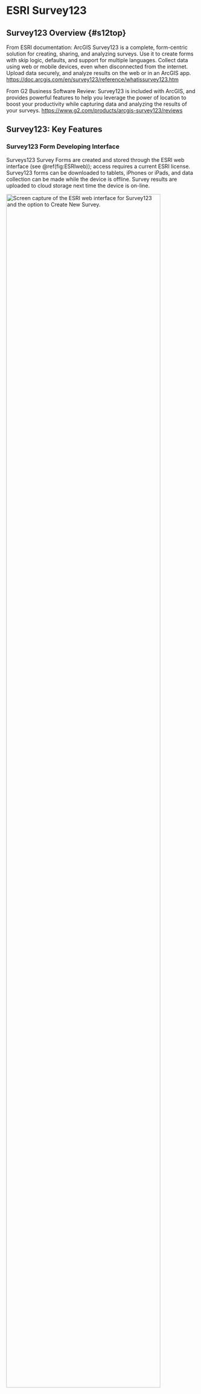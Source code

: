 
# ESRI Survey123 

## Survey123 Overview  {#s12top} 

From ESRI documentation: ArcGIS Survey123 is a complete, form-centric solution for creating, sharing, and analyzing surveys. Use it to create forms with skip logic, defaults, and support for multiple languages. Collect data using web or mobile devices, even when disconnected from the internet. Upload data securely, and analyze results on the web or in an ArcGIS app. 
https://doc.arcgis.com/en/survey123/reference/whatissurvey123.htm

From G2 Business Software Review: Survey123 is included with ArcGIS, and provides powerful features to help you leverage the power of location to boost your productivity while capturing data and analyzing the results of your surveys. https://www.g2.com/products/arcgis-survey123/reviews


## Survey123: Key Features 

### Survey123 Form Developing Interface

Surveys123 Survey Forms are created and stored through the ESRI web interface (see \@ref(fig:ESRIweb)); access requires a current ESRI license. Survey123 forms can be downloaded to tablets, iPhones or iPads, and data collection can be made while the device is offline. Survey results are uploaded to cloud storage next time the device is on-line. 





<div class="figure">
<img src="images/survey123/ESRIweb.png" alt="Screen capture of the ESRI web interface for Survey123 and the option to Create New Survey." width="90%" />
<p class="caption">(\#fig:ESRIweb)Screen capture of the ESRI web interface for Survey123 and the option to Create New Survey.</p>
</div>

There are two main options for designing a Survey123 survey form (\@ref(fig:ESRIweb2)): the Web Designer or Survey123 Connect tool. The Web Designer is a web-based menu-driven GUI that does not require learning any specific coding to set up a basic survey form.  Survey questions and response types can be specified using a drag and drop tool.



<div class="figure">
<img src="images/survey123/ESRIweb2.png" alt="Screen capture of the ESRI web interface for Survey123 highlighting the two main options for designing a Survey123 form: the web designer or the Survey123 Connect tool." width="90%" />
<p class="caption">(\#fig:ESRIweb2)Screen capture of the ESRI web interface for Survey123 highlighting the two main options for designing a Survey123 form: the web designer or the Survey123 Connect tool.</p>
</div>



Survey123 Connect is an option for more advanced survey form design, such as a nested structure or calculated responses from user inputs.  The Survey123 Connect approach requires defining the more advanced form properties within an ‘XLSForm spreadsheet’ using the XLSForm coding language (XLSForm spreadsheets: \@ref(fig:xlsform) and \@ref(fig:xlsform2)).  ESRI documentation for both Web designer and Connect can be found at: https://doc.arcgis.com/en/survey123/browser/create-surveys/createsurveys.htm
XLSForm formatting language is described at: https://xlsform.org/en/.


<div class="figure">
<img src="images/survey123/survey123_xlsform.png" alt="Screen capture of ESRI Survey123 Connect software demonstrating the use of the XLSForm spreadsheet-based coding language and the ability to directly edit the JavaScript code that is linked to XLSForm parameters." width="90%" />
<p class="caption">(\#fig:xlsform)Screen capture of ESRI Survey123 Connect software demonstrating the use of the XLSForm spreadsheet-based coding language and the ability to directly edit the JavaScript code that is linked to XLSForm parameters.</p>
</div>



<div class="figure">
<img src="images/survey123/survey123_xlsform2.png" alt="Screen capture of ArcGIS website description of the XLSForm features: https://gis.idaho.gov/wp-content/uploads/2021/03/ArcGIS-Apps-for-the-Field-State-of-ID.pdf." width="90%" />
<p class="caption">(\#fig:xlsform2)Screen capture of ArcGIS website description of the XLSForm features: https://gis.idaho.gov/wp-content/uploads/2021/03/ArcGIS-Apps-for-the-Field-State-of-ID.pdf.</p>
</div>


## Survey123: Criteria Tables

### Survey123: Forms Options




<div style="border: 1px solid #ddd; padding: 0px; overflow-y: scroll; height:600px; overflow-x: scroll; width:800px; "><table class=" lightable-paper table" style='font-family: "Arial Narrow", arial, helvetica, sans-serif; margin-left: auto; margin-right: auto; font-size: 18px; width: auto !important; margin-left: auto; margin-right: auto;'>
<caption style="font-size: initial !important;">(\#tab:s1form)Forms Options</caption>
 <thead>
  <tr>
   <th style="text-align:left;position: sticky; top:0; background-color: #FFFFFF;position: sticky; top:0; background-color: #FFFFFF;"> Category </th>
   <th style="text-align:left;position: sticky; top:0; background-color: #FFFFFF;position: sticky; top:0; background-color: #FFFFFF;"> Feature </th>
   <th style="text-align:left;position: sticky; top:0; background-color: #FFFFFF;position: sticky; top:0; background-color: #FFFFFF;"> Available </th>
   <th style="text-align:left;position: sticky; top:0; background-color: #FFFFFF;position: sticky; top:0; background-color: #FFFFFF;"> Description </th>
   <th style="text-align:left;position: sticky; top:0; background-color: #FFFFFF;position: sticky; top:0; background-color: #FFFFFF;"> Group Notes </th>
   <th style="text-align:left;position: sticky; top:0; background-color: #FFFFFF;position: sticky; top:0; background-color: #FFFFFF;"> External  Reviews </th>
  </tr>
 </thead>
<tbody>
  <tr>
   <td style="text-align:left;min-width: 2.5cm; font-weight: bold;max-width: 3cm; font-weight: bold;"> Data entry validation/QC </td>
   <td style="text-align:left;min-width: 2.5cm; max-width: 3cm; "> Geo-referencing </td>
   <td style="text-align:left;min-width: 1.5cm; max-width: 2cm; "> Yes </td>
   <td style="text-align:left;min-width: 2cm; max-width: 5cm; "> Every Survey123 entry (object?) has an associated lat/long data </td>
   <td style="text-align:left;min-width: 2cm; max-width: 5cm; "> Uses device navigation: phone app or GPS device; Data can open in data in ArcGIS maps directly; Can change base map; Default is current location; Can tap the map to change location [arcgis_techsupport](https://doc.arcgis.com/en/survey123/browser/analyze-results/viewresults.htm#:~:text=Under%20the%20title%20for%20your,geodatabase%20and%20download%20your%20data) </td>
   <td style="text-align:left;min-width: 2cm; max-width: 5cm; ">  </td>
  </tr>
  <tr>
   <td style="text-align:left;min-width: 2.5cm; font-weight: bold;max-width: 3cm; font-weight: bold;">  </td>
   <td style="text-align:left;min-width: 2.5cm; max-width: 3cm; "> Constrained choices from a list </td>
   <td style="text-align:left;min-width: 1.5cm; max-width: 2cm; "> Yes </td>
   <td style="text-align:left;min-width: 2cm; max-width: 5cm; "> Web Designer </td>
   <td style="text-align:left;min-width: 2cm; max-width: 5cm; "> -Restricted lengths, Default values (e.g., Date, Time from device) </td>
   <td style="text-align:left;min-width: 2cm; max-width: 5cm; ">  </td>
  </tr>
  <tr>
   <td style="text-align:left;min-width: 2.5cm; font-weight: bold;max-width: 3cm; font-weight: bold;">  </td>
   <td style="text-align:left;min-width: 2.5cm; max-width: 3cm; ">  </td>
   <td style="text-align:left;min-width: 1.5cm; max-width: 2cm; "> Yes </td>
   <td style="text-align:left;min-width: 2cm; max-width: 5cm; "> Survey123 Connect: XLSForm spreadsheet </td>
   <td style="text-align:left;min-width: 2cm; max-width: 5cm; "> Above functionality, plus more advanced options such as: - select multiple responses from a list;smart fields: expressions and formulas to control the allowable input (e.g., total percentage &lt;= 100%)
- Auto limit by partial input
- Auto-completed suggestion </td>
   <td style="text-align:left;min-width: 2cm; max-width: 5cm; ">  </td>
  </tr>
  <tr>
   <td style="text-align:left;min-width: 2.5cm; font-weight: bold;max-width: 3cm; font-weight: bold;">  </td>
   <td style="text-align:left;min-width: 2.5cm; max-width: 3cm; "> Rules guiding answer series (e.g., “Conditional Questions” and “Skips”) </td>
   <td style="text-align:left;min-width: 1.5cm; max-width: 2cm; "> Yes </td>
   <td style="text-align:left;min-width: 2cm; max-width: 5cm; "> Web Designer  </td>
   <td style="text-align:left;min-width: 2cm; max-width: 5cm; "> This can be done with Web Designer using the ‘Set rule function’; However, in Web Designer, this function is limited to Single choice, Dropdown, Likert scale, and Rating questions </td>
   <td style="text-align:left;min-width: 2cm; max-width: 5cm; "> [esri_techsupport](https://support.esri.com/en/technical-article/000022942) </td>
  </tr>
  <tr>
   <td style="text-align:left;min-width: 2.5cm; font-weight: bold;max-width: 3cm; font-weight: bold;">  </td>
   <td style="text-align:left;min-width: 2.5cm; max-width: 3cm; ">  </td>
   <td style="text-align:left;min-width: 1.5cm; max-width: 2cm; "> Yes </td>
   <td style="text-align:left;min-width: 2cm; max-width: 5cm; "> Survey123 Connect: XLSForm spreadsheet </td>
   <td style="text-align:left;min-width: 2cm; max-width: 5cm; ">  </td>
   <td style="text-align:left;min-width: 2cm; max-width: 5cm; ">  </td>
  </tr>
  <tr>
   <td style="text-align:left;min-width: 2.5cm; font-weight: bold;max-width: 3cm; font-weight: bold;">  </td>
   <td style="text-align:left;min-width: 2.5cm; max-width: 3cm; "> Constrained choices from an external table </td>
   <td style="text-align:left;min-width: 1.5cm; max-width: 2cm; ">  </td>
   <td style="text-align:left;min-width: 2cm; max-width: 5cm; ">  </td>
   <td style="text-align:left;min-width: 2cm; max-width: 5cm; ">  </td>
   <td style="text-align:left;min-width: 2cm; max-width: 5cm; ">  </td>
  </tr>
  <tr>
   <td style="text-align:left;min-width: 2.5cm; font-weight: bold;max-width: 3cm; font-weight: bold;">  </td>
   <td style="text-align:left;min-width: 2.5cm; max-width: 3cm; "> Form Version Control </td>
   <td style="text-align:left;min-width: 1.5cm; max-width: 2cm; ">  </td>
   <td style="text-align:left;min-width: 2cm; max-width: 5cm; ">  </td>
   <td style="text-align:left;min-width: 2cm; max-width: 5cm; ">  </td>
   <td style="text-align:left;min-width: 2cm; max-width: 5cm; ">  </td>
  </tr>
  <tr>
   <td style="text-align:left;min-width: 2.5cm; font-weight: bold;max-width: 3cm; font-weight: bold;">  </td>
   <td style="text-align:left;min-width: 2.5cm; max-width: 3cm; "> Real-time Data Review </td>
   <td style="text-align:left;min-width: 1.5cm; max-width: 2cm; "> Yes </td>
   <td style="text-align:left;min-width: 2cm; max-width: 5cm; "> Survey123 HUB </td>
   <td style="text-align:left;min-width: 2cm; max-width: 5cm; "> The HUB webbased tool allows one to review raw data and summarize data submitted to each survey in the ‘Data’ and ‘Analyze’ tabs; Other summaries: word clouds, frequency plots </td>
   <td style="text-align:left;min-width: 2cm; max-width: 5cm; ">  </td>
  </tr>
  <tr>
   <td style="text-align:left;min-width: 2.5cm; font-weight: bold;max-width: 3cm; font-weight: bold;">  </td>
   <td style="text-align:left;min-width: 2.5cm; max-width: 3cm; ">  </td>
   <td style="text-align:left;min-width: 1.5cm; max-width: 2cm; "> No </td>
   <td style="text-align:left;min-width: 2cm; max-width: 5cm; "> Survey123 Connect </td>
   <td style="text-align:left;min-width: 2cm; max-width: 5cm; "> In trial demo, it was difficult to produce a listing of the lengths which was needed for field QC </td>
   <td style="text-align:left;min-width: 2cm; max-width: 5cm; ">  </td>
  </tr>
  <tr>
   <td style="text-align:left;min-width: 2.5cm; font-weight: bold;max-width: 3cm; font-weight: bold;">  </td>
   <td style="text-align:left;min-width: 2.5cm; max-width: 3cm; "> Real-time Edit (“on the fly”) </td>
   <td style="text-align:left;min-width: 1.5cm; max-width: 2cm; "> Yes </td>
   <td style="text-align:left;min-width: 2cm; max-width: 5cm; "> User needs to open a separate tab to edit the responses </td>
   <td style="text-align:left;min-width: 2cm; max-width: 5cm; ">  </td>
   <td style="text-align:left;min-width: 2cm; max-width: 5cm; ">  </td>
  </tr>
  <tr>
   <td style="text-align:left;min-width: 2.5cm; font-weight: bold;max-width: 3cm; font-weight: bold;"> Ease of Form Development </td>
   <td style="text-align:left;min-width: 2.5cm; max-width: 3cm; "> Intuitive form design tool </td>
   <td style="text-align:left;min-width: 1.5cm; max-width: 2cm; "> Yes </td>
   <td style="text-align:left;min-width: 2cm; max-width: 5cm; "> Web designer </td>
   <td style="text-align:left;min-width: 2cm; max-width: 5cm; "> Web designer intuitive </td>
   <td style="text-align:left;min-width: 2cm; max-width: 5cm; ">  </td>
  </tr>
  <tr>
   <td style="text-align:left;min-width: 2.5cm; font-weight: bold;max-width: 3cm; font-weight: bold;">  </td>
   <td style="text-align:left;min-width: 2.5cm; max-width: 3cm; ">  </td>
   <td style="text-align:left;min-width: 1.5cm; max-width: 2cm; "> No </td>
   <td style="text-align:left;min-width: 2cm; max-width: 5cm; "> Survey123 Connect: XLSForm spreadsheet </td>
   <td style="text-align:left;min-width: 2cm; max-width: 5cm; "> XLSForm formatting language required some effort to pick up. </td>
   <td style="text-align:left;min-width: 2cm; max-width: 5cm; ">  </td>
  </tr>
  <tr>
   <td style="text-align:left;min-width: 2.5cm; font-weight: bold;max-width: 3cm; font-weight: bold;">  </td>
   <td style="text-align:left;min-width: 2.5cm; max-width: 3cm; "> Coding language required? </td>
   <td style="text-align:left;min-width: 1.5cm; max-width: 2cm; "> No </td>
   <td style="text-align:left;min-width: 2cm; max-width: 5cm; "> Web designer </td>
   <td style="text-align:left;min-width: 2cm; max-width: 5cm; "> Web designer is a GUI tool that is menu driven and does not require learning any coding </td>
   <td style="text-align:left;min-width: 2cm; max-width: 5cm; ">  </td>
  </tr>
  <tr>
   <td style="text-align:left;min-width: 2.5cm; font-weight: bold;max-width: 3cm; font-weight: bold;">  </td>
   <td style="text-align:left;min-width: 2.5cm; max-width: 3cm; ">  </td>
   <td style="text-align:left;min-width: 1.5cm; max-width: 2cm; "> Yes </td>
   <td style="text-align:left;min-width: 2cm; max-width: 5cm; "> XLSForm spreadsheet </td>
   <td style="text-align:left;min-width: 2cm; max-width: 5cm; "> Survey123 Connect is an option for more advanced survey designs which requires configuration of an ‘XLSForm spreadsheet’.  XLSForm is an ESRII coding language specific to forms configuration. </td>
   <td style="text-align:left;min-width: 2cm; max-width: 5cm; "> Can be hard to edit XLSForm code: 
“Per my experience, if I delete some of the questions and add other [using] filters for the answers through the [XLSForm spread sheet], the answers will be totally. So, every time I have to make a new form for every survey in order to avoid messy information.”     
[tst2](https://www.g2.com/products/arcgis-survey123/reviews?page=2#survey-response-2154622) </td>
  </tr>
  <tr>
   <td style="text-align:left;min-width: 2.5cm; font-weight: bold;max-width: 3cm; font-weight: bold;">  </td>
   <td style="text-align:left;min-width: 2.5cm; max-width: 3cm; "> Different styles of question types </td>
   <td style="text-align:left;min-width: 1.5cm; max-width: 2cm; "> Yes </td>
   <td style="text-align:left;min-width: 2cm; max-width: 5cm; "> Web Designer  </td>
   <td style="text-align:left;min-width: 2cm; max-width: 5cm; "> Yes, both Web designer and Connect provide a range of question types: </td>
   <td style="text-align:left;min-width: 2cm; max-width: 5cm; "> https://doc.arcgis.com/en/survey123/browser/create-surveys/webdesigneressentials.htm </td>
  </tr>
  <tr>
   <td style="text-align:left;min-width: 2.5cm; font-weight: bold;max-width: 3cm; font-weight: bold;">  </td>
   <td style="text-align:left;min-width: 2.5cm; max-width: 3cm; ">  </td>
   <td style="text-align:left;min-width: 1.5cm; max-width: 2cm; "> Yes </td>
   <td style="text-align:left;min-width: 2cm; max-width: 5cm; "> Survey123 Connect: XLSForm spreadsheet </td>
   <td style="text-align:left;min-width: 2cm; max-width: 5cm; ">  </td>
   <td style="text-align:left;min-width: 2cm; max-width: 5cm; ">  </td>
  </tr>
  <tr>
   <td style="text-align:left;min-width: 2.5cm; font-weight: bold;max-width: 3cm; font-weight: bold;">  </td>
   <td style="text-align:left;min-width: 2.5cm; max-width: 3cm; "> Flexibility to configure in a logical order for field entry (e.g., nested desgin) </td>
   <td style="text-align:left;min-width: 1.5cm; max-width: 2cm; "> No </td>
   <td style="text-align:left;min-width: 2cm; max-width: 5cm; "> Web Designer  </td>
   <td style="text-align:left;min-width: 2cm; max-width: 5cm; ">  </td>
   <td style="text-align:left;min-width: 2cm; max-width: 5cm; ">  </td>
  </tr>
  <tr>
   <td style="text-align:left;min-width: 2.5cm; font-weight: bold;max-width: 3cm; font-weight: bold;">  </td>
   <td style="text-align:left;min-width: 2.5cm; max-width: 3cm; ">  </td>
   <td style="text-align:left;min-width: 1.5cm; max-width: 2cm; "> Yes </td>
   <td style="text-align:left;min-width: 2cm; max-width: 5cm; "> Survey123 Connect: XLSForm spreadsheet </td>
   <td style="text-align:left;min-width: 2cm; max-width: 5cm; "> In trial demo (Appendix 3): The XLSForm coding was required to represent a nested sampling design; this effort was time consuming to optimize </td>
   <td style="text-align:left;min-width: 2cm; max-width: 5cm; ">  </td>
  </tr>
  <tr>
   <td style="text-align:left;min-width: 2.5cm; font-weight: bold;max-width: 3cm; font-weight: bold;"> Other IEP Survey needs </td>
   <td style="text-align:left;min-width: 2.5cm; max-width: 3cm; "> Permissions Management </td>
   <td style="text-align:left;min-width: 1.5cm; max-width: 2cm; "> Yes </td>
   <td style="text-align:left;min-width: 2cm; max-width: 5cm; ">  </td>
   <td style="text-align:left;min-width: 2cm; max-width: 5cm; ">  </td>
   <td style="text-align:left;min-width: 2cm; max-width: 5cm; ">  </td>
  </tr>
  <tr>
   <td style="text-align:left;min-width: 2.5cm; font-weight: bold;max-width: 3cm; font-weight: bold;">  </td>
   <td style="text-align:left;min-width: 2.5cm; max-width: 3cm; "> Muti-users of an app </td>
   <td style="text-align:left;min-width: 1.5cm; max-width: 2cm; "> Yes </td>
   <td style="text-align:left;min-width: 2cm; max-width: 5cm; "> More than one user can submit data to an app at a time (same database); Survey123 HUB: can review responses by user </td>
   <td style="text-align:left;min-width: 2cm; max-width: 5cm; ">  </td>
   <td style="text-align:left;min-width: 2cm; max-width: 5cm; ">  </td>
  </tr>
  <tr>
   <td style="text-align:left;min-width: 2.5cm; font-weight: bold;max-width: 3cm; font-weight: bold;">  </td>
   <td style="text-align:left;min-width: 2.5cm; max-width: 3cm; "> Off-line capacity </td>
   <td style="text-align:left;min-width: 1.5cm; max-width: 2cm; "> Yes </td>
   <td style="text-align:left;min-width: 2cm; max-width: 5cm; "> Field App works offline and online </td>
   <td style="text-align:left;min-width: 2cm; max-width: 5cm; "> Does the data uploads automatically when back on-line?? </td>
   <td style="text-align:left;min-width: 2cm; max-width: 5cm; ">  </td>
  </tr>
  <tr>
   <td style="text-align:left;min-width: 2.5cm; font-weight: bold;max-width: 3cm; font-weight: bold;"> User Accessability </td>
   <td style="text-align:left;min-width: 2.5cm; max-width: 3cm; "> Multiple-language options </td>
   <td style="text-align:left;min-width: 1.5cm; max-width: 2cm; "> Yes </td>
   <td style="text-align:left;min-width: 2cm; max-width: 5cm; "> Form can be transposed to other languages; language of stored responses can be specified. </td>
   <td style="text-align:left;min-width: 2cm; max-width: 5cm; ">  </td>
   <td style="text-align:left;min-width: 2cm; max-width: 5cm; ">  </td>
  </tr>
  <tr>
   <td style="text-align:left;min-width: 2.5cm; font-weight: bold;max-width: 3cm; font-weight: bold;">  </td>
   <td style="text-align:left;min-width: 2.5cm; max-width: 3cm; "> Font adjustment/Speak-to-text </td>
   <td style="text-align:left;min-width: 1.5cm; max-width: 2cm; ">  </td>
   <td style="text-align:left;min-width: 2cm; max-width: 5cm; ">  </td>
   <td style="text-align:left;min-width: 2cm; max-width: 5cm; ">  </td>
   <td style="text-align:left;min-width: 2cm; max-width: 5cm; ">  </td>
  </tr>
</tbody>
</table></div>




### Survey123: Data Interface {#S12dat}



<div style="border: 1px solid #ddd; padding: 0px; overflow-y: scroll; height:600px; overflow-x: scroll; width:800px; "><table class=" lightable-paper table" style='font-family: "Arial Narrow", arial, helvetica, sans-serif; margin-left: auto; margin-right: auto; font-size: 18px; width: auto !important; margin-left: auto; margin-right: auto;'>
<caption style="font-size: initial !important;">(\#tab:s12dat)Data Interface Options</caption>
 <thead>
  <tr>
   <th style="text-align:left;position: sticky; top:0; background-color: #FFFFFF;position: sticky; top:0; background-color: #FFFFFF;"> Category </th>
   <th style="text-align:left;position: sticky; top:0; background-color: #FFFFFF;position: sticky; top:0; background-color: #FFFFFF;"> Feature </th>
   <th style="text-align:left;position: sticky; top:0; background-color: #FFFFFF;position: sticky; top:0; background-color: #FFFFFF;"> Available </th>
   <th style="text-align:left;position: sticky; top:0; background-color: #FFFFFF;position: sticky; top:0; background-color: #FFFFFF;"> Description </th>
   <th style="text-align:left;position: sticky; top:0; background-color: #FFFFFF;position: sticky; top:0; background-color: #FFFFFF;"> Group Notes </th>
   <th style="text-align:left;position: sticky; top:0; background-color: #FFFFFF;position: sticky; top:0; background-color: #FFFFFF;"> External  Reviews </th>
  </tr>
 </thead>
<tbody>
  <tr>
   <td style="text-align:left;min-width: 2.5cm; font-weight: bold;max-width: 3cm; font-weight: bold;"> Database interface </td>
   <td style="text-align:left;min-width: 2.5cm; max-width: 3cm; "> Cloud-storage </td>
   <td style="text-align:left;min-width: 1.5cm; max-width: 2cm; "> Yes </td>
   <td style="text-align:left;min-width: 2cm; max-width: 5cm; "> All Survey123 items (forms, web maps, tabular reference data, survey records) are stored in the respective ArcGIS Survey Hub online account https://survey123.arcgis.com/

ArcGIS Hub is a cloud-based engagement platform.  ArcGIS Hub is automatically available with a subscription to ArcGIS Online. </td>
   <td style="text-align:left;min-width: 2cm; max-width: 5cm; ">  </td>
   <td style="text-align:left;min-width: 2cm; max-width: 5cm; "> ArcGIS Survey123 consumes ArcGIS Online credits for storage, geocoding, and when printing reports (how does this relate to a State account?) </td>
  </tr>
  <tr>
   <td style="text-align:left;min-width: 2.5cm; font-weight: bold;max-width: 3cm; font-weight: bold;">  </td>
   <td style="text-align:left;min-width: 2.5cm; max-width: 3cm; "> Direct integration with database </td>
   <td style="text-align:left;min-width: 1.5cm; max-width: 2cm; "> No </td>
   <td style="text-align:left;min-width: 2cm; max-width: 5cm; "> Not a feature of Survey123 per se; would need to be configured by a database manager </td>
   <td style="text-align:left;min-width: 2cm; max-width: 5cm; "> As far as I can tell, Survey123 does not have a tool for integrating data into editing SQL or Access databases; need to verify </td>
   <td style="text-align:left;min-width: 2cm; max-width: 5cm; ">  </td>
  </tr>
  <tr>
   <td style="text-align:left;min-width: 2.5cm; font-weight: bold;max-width: 3cm; font-weight: bold;">  </td>
   <td style="text-align:left;min-width: 2.5cm; max-width: 3cm; "> Integrate data from local tables </td>
   <td style="text-align:left;min-width: 1.5cm; max-width: 2cm; "> Yes </td>
   <td style="text-align:left;min-width: 2cm; max-width: 5cm; "> Reference lists can reside in additional tabs in the XLSForm spreadsheet </td>
   <td style="text-align:left;min-width: 2cm; max-width: 5cm; "> Are these tables actually on the local hard drive or web based?  Need to verify </td>
   <td style="text-align:left;min-width: 2cm; max-width: 5cm; ">  </td>
  </tr>
  <tr>
   <td style="text-align:left;min-width: 2.5cm; font-weight: bold;max-width: 3cm; font-weight: bold;"> Edit after transfer </td>
   <td style="text-align:left;min-width: 2.5cm; max-width: 3cm; "> Editing data ‘on-the-fly’ (data already submitted) </td>
   <td style="text-align:left;min-width: 1.5cm; max-width: 2cm; "> Not easily done </td>
   <td style="text-align:left;min-width: 2cm; max-width: 5cm; "> Survey responses submitted to the web-based database from a user's device can be edited from the Sent folder in the Survey123 field app

The owner of a survey can also edit any responses sent for their survey on the survey's Data page on the Survey123 website, or in the web app using URL parameters.   https://doc.arcgis.com/en/survey123/browser/get-answers/editexistingdata.htm </td>
   <td style="text-align:left;min-width: 2cm; max-width: 5cm; "> In trial demo: User noted that it was not possible to view the full list of fish lengths, and it was not easy to edit responses ‘on-the-fly’) [See Yolo BiPass Survey123 Demo](#yoldem)) </td>
   <td style="text-align:left;min-width: 2cm; max-width: 5cm; ">  </td>
  </tr>
  <tr>
   <td style="text-align:left;min-width: 2.5cm; font-weight: bold;max-width: 3cm; font-weight: bold;"> Data format </td>
   <td style="text-align:left;min-width: 2.5cm; max-width: 3cm; "> Open (standard) format output </td>
   <td style="text-align:left;min-width: 1.5cm; max-width: 2cm; "> Yes </td>
   <td style="text-align:left;min-width: 2cm; max-width: 5cm; "> Can be downloaded as .CSV; User selects output format (CSV, Excel, KML, shapefile, or file geodatabase)  </td>
   <td style="text-align:left;min-width: 2cm; max-width: 5cm; ">  </td>
   <td style="text-align:left;min-width: 2cm; max-width: 5cm; "> Data can open in data in ArcGIS maps directly </td>
  </tr>
  <tr>
   <td style="text-align:left;min-width: 2.5cm; font-weight: bold;max-width: 3cm; font-weight: bold;">  </td>
   <td style="text-align:left;min-width: 2.5cm; max-width: 3cm; "> Data format logical / useable </td>
   <td style="text-align:left;min-width: 1.5cm; max-width: 2cm; "> Somewhat difficult </td>
   <td style="text-align:left;min-width: 2cm; max-width: 5cm; "> Exported in relational tables associated with nested forms design; used key ID to associate across levels; direct database update options not available </td>
   <td style="text-align:left;min-width: 2cm; max-width: 5cm; "> In trial demo (Appendix 3): The format of the .csv exported data was difficult to work with and required significant post-processing </td>
   <td style="text-align:left;min-width: 2cm; max-width: 5cm; "> “Cannot export in a clean way. Changes to the feature service do not translate to the online page, so you can't export from there in a way that leaves all the disabled fields off.”
https://www.g2.com/products/arcgis-survey123/reviews#survey-response-2743872

“There should be better tools to manage the resulting database when the schema needs to change.”
https://www.g2.com/products/arcgis-survey123/reviews#survey-response-2743872 </td>
  </tr>
  <tr>
   <td style="text-align:left;min-width: 2.5cm; font-weight: bold;max-width: 3cm; font-weight: bold;"> Data transfer </td>
   <td style="text-align:left;min-width: 2.5cm; max-width: 3cm; "> Real-time data transfer </td>
   <td style="text-align:left;min-width: 1.5cm; max-width: 2cm; "> Yes </td>
   <td style="text-align:left;min-width: 2cm; max-width: 5cm; "> Data can open in data in ArcGIS maps directly </td>
   <td style="text-align:left;min-width: 2cm; max-width: 5cm; ">  </td>
   <td style="text-align:left;min-width: 2cm; max-width: 5cm; ">  </td>
  </tr>
  <tr>
   <td style="text-align:left;min-width: 2.5cm; font-weight: bold;max-width: 3cm; font-weight: bold;">  </td>
   <td style="text-align:left;min-width: 2.5cm; max-width: 3cm; "> Cloud connectivity &amp; back up </td>
   <td style="text-align:left;min-width: 1.5cm; max-width: 2cm; "> Yes </td>
   <td style="text-align:left;min-width: 2cm; max-width: 5cm; "> Cloud connectivity &amp; back up </td>
   <td style="text-align:left;min-width: 2cm; max-width: 5cm; ">  </td>
   <td style="text-align:left;min-width: 2cm; max-width: 5cm; ">  </td>
  </tr>
  <tr>
   <td style="text-align:left;min-width: 2.5cm; font-weight: bold;max-width: 3cm; font-weight: bold;"> Data change logs </td>
   <td style="text-align:left;min-width: 2.5cm; max-width: 3cm; "> Audit trails (data version control) </td>
   <td style="text-align:left;min-width: 1.5cm; max-width: 2cm; "> No </td>
   <td style="text-align:left;min-width: 2cm; max-width: 5cm; ">  </td>
   <td style="text-align:left;min-width: 2cm; max-width: 5cm; "> As far as I can tell, Survey123 does not have mechanism for logging data edits; need to verify </td>
   <td style="text-align:left;min-width: 2cm; max-width: 5cm; ">  </td>
  </tr>
</tbody>
</table></div>






###  Survey123: Photo Integration and External Sensors {#s12pho}


<div style="border: 1px solid #ddd; padding: 0px; overflow-y: scroll; height:600px; overflow-x: scroll; width:800px; "><table class=" lightable-paper table" style='font-family: "Arial Narrow", arial, helvetica, sans-serif; margin-left: auto; margin-right: auto; font-size: 18px; width: auto !important; margin-left: auto; margin-right: auto;'>
<caption style="font-size: initial !important;">(\#tab:s12pho)Photo Integration and External Sensors</caption>
 <thead>
  <tr>
   <th style="text-align:left;position: sticky; top:0; background-color: #FFFFFF;position: sticky; top:0; background-color: #FFFFFF;"> Category </th>
   <th style="text-align:left;position: sticky; top:0; background-color: #FFFFFF;position: sticky; top:0; background-color: #FFFFFF;"> Feature </th>
   <th style="text-align:left;position: sticky; top:0; background-color: #FFFFFF;position: sticky; top:0; background-color: #FFFFFF;"> Available </th>
   <th style="text-align:left;position: sticky; top:0; background-color: #FFFFFF;position: sticky; top:0; background-color: #FFFFFF;"> Group Notes </th>
   <th style="text-align:left;position: sticky; top:0; background-color: #FFFFFF;position: sticky; top:0; background-color: #FFFFFF;"> External  Reviews </th>
  </tr>
 </thead>
<tbody>
  <tr>
   <td style="text-align:left;min-width: 2.5cm; font-weight: bold;max-width: 3.5cm; font-weight: bold;"> Photo Integration </td>
   <td style="text-align:left;min-width: 2.5cm; max-width: 4cm; "> Collect photo &amp; assoc. with element </td>
   <td style="text-align:left;min-width: 2cm; max-width: 2.5cm; "> Yes </td>
   <td style="text-align:left;min-width: 4cm; max-width: 5.5cm; "> multiple photos can be linked to a question field with comments and associated question to a record </td>
   <td style="text-align:left;min-width: 4cm; max-width: 5.5cm; ">  </td>
  </tr>
  <tr>
   <td style="text-align:left;min-width: 2.5cm; font-weight: bold;max-width: 3.5cm; font-weight: bold;">  </td>
   <td style="text-align:left;min-width: 2.5cm; max-width: 4cm; "> Ease of interface </td>
   <td style="text-align:left;min-width: 2cm; max-width: 2.5cm; "> Yes </td>
   <td style="text-align:left;min-width: 4cm; max-width: 5.5cm; ">  </td>
   <td style="text-align:left;min-width: 4cm; max-width: 5.5cm; "> "We have problems however, when it comes to photos. If a previous user has submitted photos, a later user can not. Also, it seems there are issues period in submitting photos on any record that is not the initial creating. Users editing a record within survey 123 cannot see photos submitted be previous users.”

https://www.g2.com/products/arcgis-survey123/reviews#survey-response-2743872 </td>
  </tr>
  <tr>
   <td style="text-align:left;min-width: 2.5cm; font-weight: bold;max-width: 3.5cm; font-weight: bold;">  </td>
   <td style="text-align:left;min-width: 2.5cm; max-width: 4cm; "> Multi-photo per element (and # limit) </td>
   <td style="text-align:left;min-width: 2cm; max-width: 2.5cm; "> Yes </td>
   <td style="text-align:left;min-width: 4cm; max-width: 5.5cm; "> You can allow the user to submit multiple files in the one question response, up to a maximum of 99. 
The maximum file size for an individual attachment submitted from the Survey123 field app is 10 MB. </td>
   <td style="text-align:left;min-width: 4cm; max-width: 5.5cm; ">  </td>
  </tr>
  <tr>
   <td style="text-align:left;min-width: 2.5cm; font-weight: bold;max-width: 3.5cm; font-weight: bold;">  </td>
   <td style="text-align:left;min-width: 2.5cm; max-width: 4cm; "> Drawing/Annotating on photo </td>
   <td style="text-align:left;min-width: 2cm; max-width: 2.5cm; "> Yes </td>
   <td style="text-align:left;min-width: 4cm; max-width: 5.5cm; "> The September 2021 release of ArcGIS Survey123 (version 3.13) includes ability to draw and annotate questions in the Survey123 field app. </td>
   <td style="text-align:left;min-width: 4cm; max-width: 5.5cm; "> https://community.esri.com/t5/arcgis-survey123-blog/updates-to-draw-and-annotate-in-arcgis-survey123/ba-p/1100656#:~:text=Draw%20and%20annotate%20are%20staple,a%20snapshot%20of%20a%20map. </td>
  </tr>
  <tr>
   <td style="text-align:left;min-width: 2.5cm; font-weight: bold;max-width: 3.5cm; font-weight: bold;"> X-tern sensors </td>
   <td style="text-align:left;min-width: 2.5cm; max-width: 4cm; "> GPS from device </td>
   <td style="text-align:left;min-width: 2cm; max-width: 2.5cm; "> Yes </td>
   <td style="text-align:left;min-width: 4cm; max-width: 5.5cm; "> GPS precision only as good as app on device </td>
   <td style="text-align:left;min-width: 4cm; max-width: 5.5cm; "> “The tool needs to have better integration capabilities with GPS and Bluetooth devices in order to capture location at a better scale than the tablet of phone can offer.” https://www.g2.com/products/arcgis-survey123/reviews?page=2#survey-response-766508 </td>
  </tr>
  <tr>
   <td style="text-align:left;min-width: 2.5cm; font-weight: bold;max-width: 3.5cm; font-weight: bold;">  </td>
   <td style="text-align:left;min-width: 2.5cm; max-width: 4cm; "> Integrate data from bar codes </td>
   <td style="text-align:left;min-width: 2cm; max-width: 2.5cm; "> Yes </td>
   <td style="text-align:left;min-width: 4cm; max-width: 5.5cm; "> the Survey123 field app can interpret barcodes though your device’s camera, so you do not need external barcode hardware

https://www.esri.com/arcgis-blog/products/survey123/announcements/barcode-scanning-in-survey123-for-arcgis/ </td>
   <td style="text-align:left;min-width: 4cm; max-width: 5.5cm; ">  </td>
  </tr>
  <tr>
   <td style="text-align:left;min-width: 2.5cm; font-weight: bold;max-width: 3.5cm; font-weight: bold;">  </td>
   <td style="text-align:left;min-width: 2.5cm; max-width: 4cm; "> Integrate data from external sensors </td>
   <td style="text-align:left;min-width: 2cm; max-width: 2.5cm; "> No </td>
   <td style="text-align:left;min-width: 4cm; max-width: 5.5cm; ">  </td>
   <td style="text-align:left;min-width: 4cm; max-width: 5.5cm; ">  </td>
  </tr>
</tbody>
</table></div>







###  Survey123:  Hardware Platforms  {#s12hrd}

[Top of section](#s12top)



<div style="border: 1px solid #ddd; padding: 0px; overflow-y: scroll; height:600px; overflow-x: scroll; width:800px; "><table class=" lightable-paper table" style='font-family: "Arial Narrow", arial, helvetica, sans-serif; margin-left: auto; margin-right: auto; font-size: 18px; width: auto !important; margin-left: auto; margin-right: auto;'>
<caption style="font-size: initial !important;">(\#tab:s12har)Hardware Platform Options</caption>
 <thead>
  <tr>
   <th style="text-align:left;position: sticky; top:0; background-color: #FFFFFF;position: sticky; top:0; background-color: #FFFFFF;"> Feature </th>
   <th style="text-align:left;position: sticky; top:0; background-color: #FFFFFF;position: sticky; top:0; background-color: #FFFFFF;"> Available </th>
   <th style="text-align:left;position: sticky; top:0; background-color: #FFFFFF;position: sticky; top:0; background-color: #FFFFFF;"> Group Notes </th>
   <th style="text-align:left;position: sticky; top:0; background-color: #FFFFFF;position: sticky; top:0; background-color: #FFFFFF;"> External  Reviews </th>
  </tr>
 </thead>
<tbody>
  <tr>
   <td style="text-align:left;min-width: 7cm; font-weight: bold;max-width: 8cm; font-weight: bold;"> Smart Phones and Tablets </td>
   <td style="text-align:left;min-width: 3cm; max-width: 3.5cm; ">  </td>
   <td style="text-align:left;min-width: 4.5cm; max-width: 5cm; ">  </td>
   <td style="text-align:left;min-width: 4.5cm; max-width: 5cm; ">  </td>
  </tr>
  <tr>
   <td style="text-align:left;min-width: 7cm; font-weight: bold;max-width: 8cm; font-weight: bold;"> -      iOS (phone and tablet) </td>
   <td style="text-align:left;min-width: 3cm; max-width: 3.5cm; "> Yes </td>
   <td style="text-align:left;min-width: 4.5cm; max-width: 5cm; ">  </td>
   <td style="text-align:left;min-width: 4.5cm; max-width: 5cm; ">  </td>
  </tr>
  <tr>
   <td style="text-align:left;min-width: 7cm; font-weight: bold;max-width: 8cm; font-weight: bold;"> -      Android(phone and tablet) </td>
   <td style="text-align:left;min-width: 3cm; max-width: 3.5cm; "> Yes </td>
   <td style="text-align:left;min-width: 4.5cm; max-width: 5cm; ">  </td>
   <td style="text-align:left;min-width: 4.5cm; max-width: 5cm; ">  </td>
  </tr>
  <tr>
   <td style="text-align:left;min-width: 7cm; font-weight: bold;max-width: 8cm; font-weight: bold;"> Desktop/laptop </td>
   <td style="text-align:left;min-width: 3cm; max-width: 3.5cm; ">  </td>
   <td style="text-align:left;min-width: 4.5cm; max-width: 5cm; ">  </td>
   <td style="text-align:left;min-width: 4.5cm; max-width: 5cm; ">  </td>
  </tr>
  <tr>
   <td style="text-align:left;min-width: 7cm; font-weight: bold;max-width: 8cm; font-weight: bold;"> -      Windows 7,8,10, 11 </td>
   <td style="text-align:left;min-width: 3cm; max-width: 3.5cm; "> Yes </td>
   <td style="text-align:left;min-width: 4.5cm; max-width: 5cm; "> Need to verify Windows 11 </td>
   <td style="text-align:left;min-width: 4.5cm; max-width: 5cm; ">  </td>
  </tr>
  <tr>
   <td style="text-align:left;min-width: 7cm; font-weight: bold;max-width: 8cm; font-weight: bold;"> -      MacOS (computer) </td>
   <td style="text-align:left;min-width: 3cm; max-width: 3.5cm; "> Yes </td>
   <td style="text-align:left;min-width: 4.5cm; max-width: 5cm; ">  </td>
   <td style="text-align:left;min-width: 4.5cm; max-width: 5cm; ">  </td>
  </tr>
  <tr>
   <td style="text-align:left;min-width: 7cm; font-weight: bold;max-width: 8cm; font-weight: bold;"> -      Ubuntu Linux </td>
   <td style="text-align:left;min-width: 3cm; max-width: 3.5cm; "> ? </td>
   <td style="text-align:left;min-width: 4.5cm; max-width: 5cm; ">  </td>
   <td style="text-align:left;min-width: 4.5cm; max-width: 5cm; ">  </td>
  </tr>
</tbody>
</table></div>




### Survey123: Security Factors {#s12sec}



<div style="border: 1px solid #ddd; padding: 0px; overflow-y: scroll; height:600px; overflow-x: scroll; width:800px; "><table class=" lightable-paper table" style='font-family: "Arial Narrow", arial, helvetica, sans-serif; margin-left: auto; margin-right: auto; font-size: 18px; width: auto !important; margin-left: auto; margin-right: auto;'>
<caption style="font-size: initial !important;">(\#tab:s12sec)Security Factors</caption>
 <thead>
  <tr>
   <th style="text-align:left;position: sticky; top:0; background-color: #FFFFFF;position: sticky; top:0; background-color: #FFFFFF;"> Feature </th>
   <th style="text-align:left;position: sticky; top:0; background-color: #FFFFFF;position: sticky; top:0; background-color: #FFFFFF;"> Available </th>
   <th style="text-align:left;position: sticky; top:0; background-color: #FFFFFF;position: sticky; top:0; background-color: #FFFFFF;"> Description </th>
   <th style="text-align:left;position: sticky; top:0; background-color: #FFFFFF;position: sticky; top:0; background-color: #FFFFFF;"> Group Notes </th>
   <th style="text-align:left;position: sticky; top:0; background-color: #FFFFFF;position: sticky; top:0; background-color: #FFFFFF;"> External  Reviews </th>
  </tr>
 </thead>
<tbody>
  <tr>
   <td style="text-align:left;min-width: 3cm; font-weight: bold;max-width: 4cm; font-weight: bold;"> Where’s the application/product origins from? </td>
   <td style="text-align:left;min-width: 2cm; max-width: 3cm; ">  </td>
   <td style="text-align:left;min-width: 3cm; max-width: 4cm; "> Headquartered in Redlands, California </td>
   <td style="text-align:left;min-width: 4.5cm; max-width: 5cm; "> Product thoroughly vetted in state agencies. </td>
   <td style="text-align:left;min-width: 4.5cm; max-width: 5cm; ">  </td>
  </tr>
  <tr>
   <td style="text-align:left;min-width: 3cm; font-weight: bold;max-width: 4cm; font-weight: bold;"> Is the application Cloud based, and if so, where? </td>
   <td style="text-align:left;min-width: 2cm; max-width: 3cm; "> Yes </td>
   <td style="text-align:left;min-width: 3cm; max-width: 4cm; "> Esri Managed AWS Cloud Services:
Esri's flagship software, ArcGIS, runs on Azure. Esri provides deployment tooling and prebuilt virtual machine images on two cloud platforms: Amazon Web Services (AWS) and Microsoft Azure: </td>
   <td style="text-align:left;min-width: 4.5cm; max-width: 5cm; "> You can deploy ArcGIS Enterprise on any cloud platform that provides virtual machines meeting the basic system requirements </td>
   <td style="text-align:left;min-width: 4.5cm; max-width: 5cm; ">  </td>
  </tr>
  <tr>
   <td style="text-align:left;min-width: 3cm; font-weight: bold;max-width: 4cm; font-weight: bold;"> Where is the data being stored for the application? </td>
   <td style="text-align:left;min-width: 2cm; max-width: 3cm; ">  </td>
   <td style="text-align:left;min-width: 3cm; max-width: 4cm; "> Everything stored in Azure. Storage exists in triplicate in specified data centers located around the world  </td>
   <td style="text-align:left;min-width: 4.5cm; max-width: 5cm; ">  </td>
   <td style="text-align:left;min-width: 4.5cm; max-width: 5cm; ">  </td>
  </tr>
  <tr>
   <td style="text-align:left;min-width: 3cm; font-weight: bold;max-width: 4cm; font-weight: bold;"> Is the data center FedRAMP certified? </td>
   <td style="text-align:left;min-width: 2cm; max-width: 3cm; "> Yes </td>
   <td style="text-align:left;min-width: 3cm; max-width: 4cm; "> Azure maintains the following authorizations: FedRAMP High Provisional Authorization to Operate (P-ATO) issued by the FedRAMP Joint Authorization Board (JAB) </td>
   <td style="text-align:left;min-width: 4.5cm; max-width: 5cm; ">  </td>
   <td style="text-align:left;min-width: 4.5cm; max-width: 5cm; ">  </td>
  </tr>
  <tr>
   <td style="text-align:left;min-width: 3cm; font-weight: bold;max-width: 4cm; font-weight: bold;"> Online Security measures </td>
   <td style="text-align:left;min-width: 2cm; max-width: 3cm; ">  </td>
   <td style="text-align:left;min-width: 3cm; max-width: 4cm; "> ArcGIS Online secures all access to your information. User identity is established when the user signs in, which always takes place over an encrypted connection (HTTPS). </td>
   <td style="text-align:left;min-width: 4.5cm; max-width: 5cm; "> Subsequent transactions require the token acquired at sign in and can take place over encrypted or unencrypted connections. </td>
   <td style="text-align:left;min-width: 4.5cm; max-width: 5cm; ">  </td>
  </tr>
</tbody>
</table></div>






### Survey123: Business Model and Customer Support {#s12bus}

[Top of section](#s12top)



<div style="border: 1px solid #ddd; padding: 0px; overflow-y: scroll; height:600px; overflow-x: scroll; width:800px; "><table class=" lightable-paper table" style='font-family: "Arial Narrow", arial, helvetica, sans-serif; margin-left: auto; margin-right: auto; font-size: 18px; width: auto !important; margin-left: auto; margin-right: auto;'>
<caption style="font-size: initial !important;">(\#tab:s123bus)Security Factors</caption>
 <thead>
  <tr>
   <th style="text-align:left;position: sticky; top:0; background-color: #FFFFFF;position: sticky; top:0; background-color: #FFFFFF;"> Feature </th>
   <th style="text-align:left;position: sticky; top:0; background-color: #FFFFFF;position: sticky; top:0; background-color: #FFFFFF;"> Available </th>
   <th style="text-align:left;position: sticky; top:0; background-color: #FFFFFF;position: sticky; top:0; background-color: #FFFFFF;"> Description </th>
   <th style="text-align:left;position: sticky; top:0; background-color: #FFFFFF;position: sticky; top:0; background-color: #FFFFFF;"> Group Notes </th>
   <th style="text-align:left;position: sticky; top:0; background-color: #FFFFFF;position: sticky; top:0; background-color: #FFFFFF;"> External  Reviews </th>
  </tr>
 </thead>
<tbody>
  <tr>
   <td style="text-align:left;min-width: 3cm; font-weight: bold;max-width: 4cm; font-weight: bold;"> Price (Option 1) </td>
   <td style="text-align:left;min-width: 2cm; max-width: 3cm; "> “Mobile Worker” includes Survey123 </td>
   <td style="text-align:left;min-width: 3cm; max-width: 4cm; "> $350/yr </td>
   <td style="text-align:left;min-width: 4.5cm; max-width: 5cm; ">  </td>
   <td style="text-align:left;min-width: 4.5cm; max-width: 5cm; ">  </td>
  </tr>
  <tr>
   <td style="text-align:left;min-width: 3cm; font-weight: bold;max-width: 4cm; font-weight: bold;"> Price (Option 1) </td>
   <td style="text-align:left;min-width: 2cm; max-width: 3cm; "> Requires 'foundational user' license; either Creator </td>
   <td style="text-align:left;min-width: 3cm; max-width: 4cm; "> $500/yr </td>
   <td style="text-align:left;min-width: 4.5cm; max-width: 5cm; ">  </td>
   <td style="text-align:left;min-width: 4.5cm; max-width: 5cm; ">  </td>
  </tr>
  <tr>
   <td style="text-align:left;min-width: 3cm; font-weight: bold;max-width: 4cm; font-weight: bold;"> Price (Option 1) </td>
   <td style="text-align:left;min-width: 2cm; max-width: 3cm; "> or GIS Professional </td>
   <td style="text-align:left;min-width: 3cm; max-width: 4cm; "> $700/yr </td>
   <td style="text-align:left;min-width: 4.5cm; max-width: 5cm; ">  </td>
   <td style="text-align:left;min-width: 4.5cm; max-width: 5cm; ">  </td>
  </tr>
  <tr>
   <td style="text-align:left;min-width: 3cm; font-weight: bold;max-width: 4cm; font-weight: bold;"> Price (Option 2) </td>
   <td style="text-align:left;min-width: 2cm; max-width: 3cm; "> ArcGIS Survey123 within the Online Acct </td>
   <td style="text-align:left;min-width: 3cm; max-width: 4cm; ">  </td>
   <td style="text-align:left;min-width: 4.5cm; max-width: 5cm; ">  </td>
   <td style="text-align:left;min-width: 4.5cm; max-width: 5cm; ">  </td>
  </tr>
  <tr>
   <td style="text-align:left;min-width: 3cm; font-weight: bold;max-width: 4cm; font-weight: bold;"> Price (Option 2) </td>
   <td style="text-align:left;min-width: 2cm; max-width: 3cm; "> CA State Licenses with ESRI </td>
   <td style="text-align:left;min-width: 3cm; max-width: 4cm; ">  </td>
   <td style="text-align:left;min-width: 4.5cm; max-width: 5cm; ">  </td>
   <td style="text-align:left;min-width: 4.5cm; max-width: 5cm; ">  </td>
  </tr>
  <tr>
   <td style="text-align:left;min-width: 3cm; font-weight: bold;max-width: 4cm; font-weight: bold;"> Business model </td>
   <td style="text-align:left;min-width: 2cm; max-width: 3cm; "> ESRII a very large company:
- difficult to get individual support
- significant web resources 
- huge user network within CA agencies. </td>
   <td style="text-align:left;min-width: 3cm; max-width: 4cm; ">  </td>
   <td style="text-align:left;min-width: 4.5cm; max-width: 5cm; ">  </td>
   <td style="text-align:left;min-width: 4.5cm; max-width: 5cm; "> “Company does not take feedback from customers”https://www.g2.com/products/arcgis-survey123/reviews#survey-response-2728634

“..there are several bugs that have been addressed by the user community but not yet addressed by the developers”
https://www.g2.com/products/arcgis-survey123/reviews#survey-response-2743872

“..every field user needs an account to input data. It constricts our usage.”
https://www.g2.com/products/arcgis-survey123/reviews?page=2#survey-response-766508

https://www.g2.com/products/arcgis-survey123/reviews#survey-response-2743872 </td>
  </tr>
  <tr>
   <td style="text-align:left;min-width: 3cm; font-weight: bold;max-width: 4cm; font-weight: bold;"> Technical Support </td>
   <td style="text-align:left;min-width: 2cm; max-width: 3cm; ">  </td>
   <td style="text-align:left;min-width: 3cm; max-width: 4cm; ">  </td>
   <td style="text-align:left;min-width: 4.5cm; max-width: 5cm; ">  </td>
   <td style="text-align:left;min-width: 4.5cm; max-width: 5cm; ">  </td>
  </tr>
</tbody>
</table></div>






